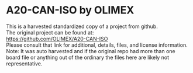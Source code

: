 
# A20-CAN-ISO by OLIMEX  
This is a harvested standardized copy of a project from github.  
The original project can be found at:  
https://github.com/OLIMEX/A20-CAN-ISO  
Please consult that link for additional, details, files, and license information.  
Note: It was auto harvested and if the original repo had more than one board file or anything out of the ordinary the files here are likely not representative.  
    